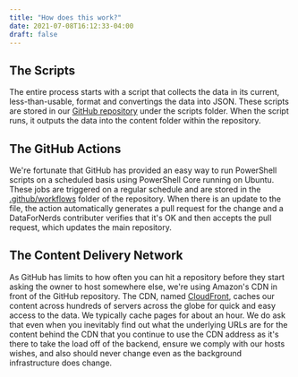 ```yaml
---
title: "How does this work?"
date: 2021-07-08T16:12:33-04:00
draft: false
---
```


## The Scripts

The entire process starts with a script that collects the data in its current, less-than-usable, format and convertings the data into JSON.  These scripts are stored in our [GitHub repository](https://github.com/DataForNerds/public) under the scripts folder. When the script runs, it outputs the data into the content folder within the repository.

## The GitHub Actions

We're fortunate that GitHub has provided an easy way to run PowerShell scripts on a scheduled basis using PowerShell Core running on Ubuntu. These jobs are triggered on a regular schedule and are stored in the [.github/workflows](https://github.com/DataForNerds/public/tree/main/.github/workflows) folder of the repository.  When there is an update to the file, the action automatically generates a pull request for the change and a DataForNerds contributer verifies that it's OK and then accepts the pull request, which updates the main repository.

## The Content Delivery Network

As GitHub has limits to how often you can hit a repository before they start asking the owner to host somewhere else, we're using Amazon's CDN in front of the GitHub repository.  The CDN, named [CloudFront](https://aws.amazon.com/cloudfront/features/), caches our content across hundreds of servers across the globe for quick and easy access to the data.  We typically cache pages for about an hour.  We do ask that even when you inevitably find out what the underlying URLs are for the content behind the CDN that you continue to use the CDN address as it's there to take the load off of the backend, ensure we comply with our hosts wishes, and also should never change even as the background infrastructure does change.